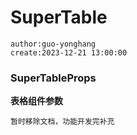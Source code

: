 # SuperTable

```text
author:guo-yonghang
create:2023-12-21 13:00:00
```

### SuperTableProps

**表格组件参数**

```text
暂时移除文档，功能开发完补充
```
